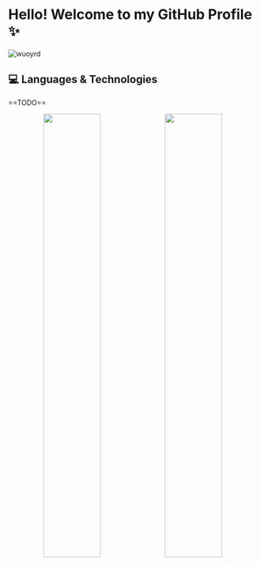 # Hello! Welcome to my GitHub Profile ✨

<p align="left"><img align="left" src="https://komarev.com/ghpvc/?username=wuoyrd" alt="wuoyrd"/></p>

<br/>

## 💻 Languages & Technologies

==TODO==

<p align="center">
  <img width="48%" src="https://github-readme-stats.vercel.app/api?username=wuoyrd&show_icons=true&theme=blueberry" />
  <img width="48%" src="https://github-readme-streak-stats.herokuapp.com/?user=wuoyrd&theme=blueberry" />
</p>
